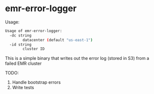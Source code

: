 # emr-error-logger

Usage:
```sh
Usage of emr-error-logger:
  -dc string
        datacenter (default "us-east-1")
  -id string
        cluster ID
```

This is a simple binary that writes out the error log (stored in S3) from a failed EMR cluster

TODO:
1. Handle bootstrap errors
1. Write tests

